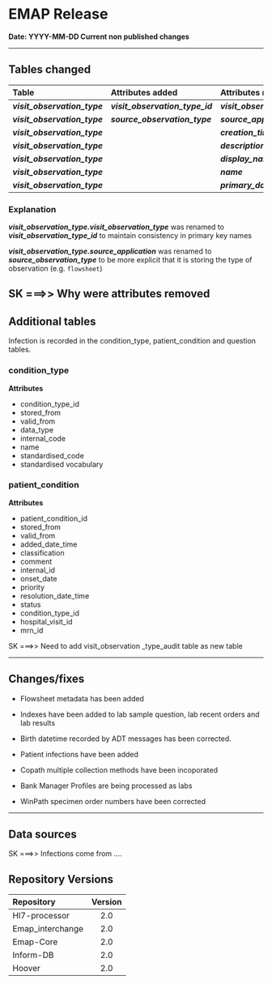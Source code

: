 # EMAP Release

**Date: YYYY-MM-DD  Current non published changes**

---
## Tables changed

| Table           | Attributes added | Attributes removed |
| :-              |:-                |:-                  |
| ***visit_observation_type***   | ***visit_observation_type_id***       | ***visit_observation_type***         |
| ***visit_observation_type***   | ***source_observation_type***       | ***source_application***         |
| ***visit_observation_type***   |  | ***creation_time*** |
| ***visit_observation_type***   |  | ***description*** |
| ***visit_observation_type***   |  | ***display_name*** |
| ***visit_observation_type***   |  | ***name*** |
| ***visit_observation_type***   |  | ***primary_data_type*** |

### Explanation

***visit_observation_type.visit_observation_type*** was renamed to ***visit_observation_type_id*** to maintain consistency in primary key names

***visit_observation_type.source_application*** was renamed to ***source_observation_type*** to be more explicit that it is storing the type of observation (e.g. `flowsheet`)

SK ===>> Why were attributes removed 
---

## Additional tables

Infection is recorded in the condition_type, patient_condition and question tables.

### condition_type

**Attributes**

* condition_type_id
* stored_from
* valid_from
* data_type
* internal_code
* name
* standardised_code
* standardised vocabulary

### patient_condition

**Attributes**

* patient_condition_id
* stored_from
* valid_from
* added_date_time
* classification
* comment
* internal_id
* onset_date
* priority
* resolution_date_time
* status
* condition_type_id
* hospital_visit_id
* mrn_id

SK ===>> Need to add visit_observation _type_audit table as new table

---


## Changes/fixes

* Flowsheet metadata has been added

* Indexes have been added to lab sample question, lab recent orders and lab results

* Birth datetime recorded by ADT messages has been corrected.

* Patient infections have been added

* Copath multiple collection methods have been incoporated

* Bank Manager Profiles are being processed as labs

* WinPath specimen order numbers have been corrected

---

## Data sources

SK ===>> Infections come from ....

## Repository Versions

| Repository            | Version |
| :-                    | :-:     |
|Hl7-processor          | 2.0     |
|Emap_interchange       | 2.0     |
|Emap-Core              | 2.0     |
|Inform-DB              | 2.0     |
|Hoover                 | 2.0     |
